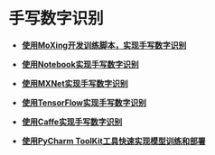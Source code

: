 # 手写数字识别<a name="modelarts_10_0005"></a>

-   **[使用MoXing开发训练脚本，实现手写数字识别](使用MoXing开发训练脚本-实现手写数字识别.md)**  

-   **[使用Notebook实现手写数字识别](使用Notebook实现手写数字识别.md)**  

-   **[使用MXNet实现手写数字识别](使用MXNet实现手写数字识别.md)**  

-   **[使用TensorFlow实现手写数字识别](使用TensorFlow实现手写数字识别.md)**  

-   **[使用Caffe实现手写数字识别](使用Caffe实现手写数字识别.md)**  

-   **[使用PyCharm ToolKit工具快速实现模型训练和部署](使用PyCharm-ToolKit工具快速实现模型训练和部署.md)**  



